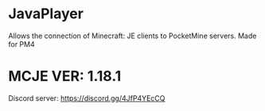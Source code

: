 # JavaPlayer
Allows the connection of Minecraft: JE clients to PocketMine servers. Made for PM4

# MCJE VER: 1.18.1

Discord server: 
https://discord.gg/4JfP4YEcCQ
